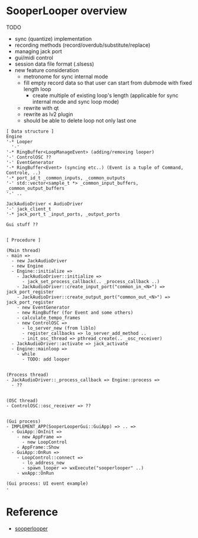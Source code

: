 <!--
{
  "title": "Looper",
  "date": "2017-08-12T13:01:30+09:00",
  "category": "",
  "tags": [],
  "draft": true
}
-->


# SooperLooper overview

TODO

- sync (quantize) implementation
- recording methods (record/overdub/substitute/replace)
- managing jack port
- gui/midi control
- session data file format (.slsess)
- new feature consideration
  - metronome for sync internal mode
  - fill empty record data so that user can start from dubmode with fixed length loop
      - create multiple of existing loop's length (applicable for sync internal mode and sync loop mode)
  - rewrite with qt
  - rewrite as lv2 plugin
  - should be able to delete loop not only last one

```
[ Data structure ]
Engine
'-* Looper
  '-'
'-* RingBuffer<LoopManageEvent> (adding/removing looper)
'-' ControlOSC ??
'-' EventGenerator
'-* RingBuffer<Event> (syncing etc..) (Event is a tuple of Command, Controle, ..)
'-* port_id_t _common_inputs, _common_outputs
'-' std::vector<sample_t *> _common_input_buffers, _common_output_buffers
'-' ..

JackAudioDriver < AudioDriver
'-' jack_client_t
'-* jack_port_t _input_ports, _output_ports

Gui stuff ??


[ Procedure ]

(Main thread)
- main =>
  - new JackAudioDriver
  - new Engine
  - Engine::initialize =>
    - JackAudioDriver::initialize =>
      - jack_set_process_callback(.. _process_callback ..)
    - JackAudioDriver::create_input_port("common_in_<N>") => jack_port_register
    - JackAudioDriver::create_output_port("common_out_<N>") => jack_port_register
    - new EventGenerator
    - new RingBuffer (for Event and some others)
    - calculate_tempo_frames
    - new ControlOSC =>
      - lo_server_new (from liblo)
      - register_callbacks => lo_server_add_method ..
      - init_osc_thread => pthread_create(.. _osc_receiver)
  - JackAudioDriver::activate => jack_activate
  - Engine::mainloop =>
    - while
      - TODO: add looper


(Process thread)
- JackAudioDriver::_process_callback => Engine::process =>
  - ??


(OSC thread)
- ControlOSC::osc_receiver => ??


(Gui process)
- IMPLEMENT_APP(SooperLooperGui::GuiApp) => .. =>
  - GuiApp::OnInit =>
    - new AppFrame =>
      - new LoopControl
    - AppFrame::Show
  - GuiApp::OnRun =>
    - LoopControl::connect =>
      - lo_address_new
      - spawn_looper => wxExecute("sooperlooper" ..)
    - wxApp::OnRun

(Gui process: UI event example)
-
```


# Reference

- [sooperlooper](http://essej.net/sooperlooper/)
